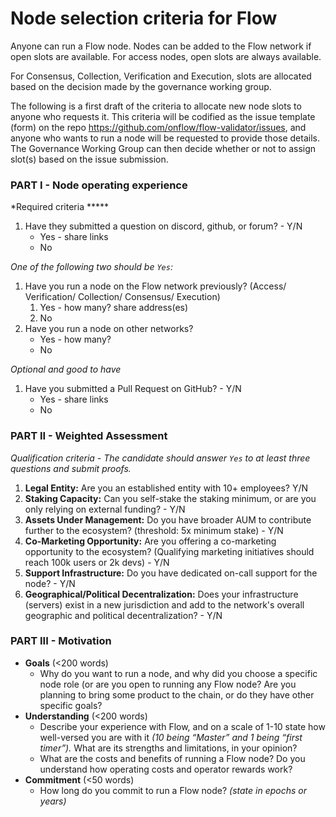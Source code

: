 # Node selection criteria for Flow

Anyone can run a Flow node. Nodes can be added to the Flow network if open slots are available. For access nodes, open slots are always available. 

For Consensus, Collection, Verification and Execution, slots are allocated based on the decision made by the governance working group.

The following is a first draft of the criteria to allocate new node slots to anyone who requests it. This criteria will be codified as the issue template (form) on the repo https://github.com/onflow/flow-validator/issues, and anyone who wants to run a node will be requested to provide those details. The Governance Working Group can then decide whether or not to assign slot(s) based on the issue submission.

### **PART I - Node operating experience**

*Required criteria *****

1. Have they submitted a question on discord, github, or forum? - Y/N
    - Yes - share links
    - No
    

*One of the following two should be `Yes`:*

1. Have you run a node on the Flow network previously? (Access/ Verification/ Collection/ Consensus/ Execution)
    1. Yes - how many? share address(es)
    2. No
2. Have you run a node on other networks?
    - Yes - how many?
    - No

*Optional and good to have*

1. Have you submitted a Pull Request on GitHub? - Y/N
    - Yes - share links
    - No

### **PART II - Weighted Assessment**

*Qualification criteria - The candidate should answer `Yes` to at least three questions and submit proofs.* 

1. **Legal Entity:** Are you an established entity with 10+ employees? Y/N
2. **Staking Capacity:** Can you self-stake the staking minimum, or are you only relying on external funding? - Y/N
3. **Assets Under Management:** Do you have broader AUM to contribute further to the ecosystem? (threshold: 5x minimum stake) - Y/N
4. **Co-Marketing Opportunity:** Are you offering a co-marketing opportunity to the ecosystem? (Qualifying marketing initiatives should reach 100k users or 2k devs) - Y/N
5. **Support Infrastructure:** Do you have dedicated on-call support for the node? - Y/N
6. **Geographical/Political Decentralization:** Does your infrastructure (servers) exist in a new jurisdiction and add to the network's overall geographic and political decentralization? - Y/N

### **PART III - Motivation**

- **Goals** (<200 words)
    - Why do you want to run a node, and why did you choose a specific node role (or are you open to running any Flow node? Are you planning to bring some product to the chain, or do they have other specific goals?
- **Understanding** (<200 words)
    - Describe your experience with Flow, and on a scale of 1-10 state how well-versed you are with it *(10 being “Master” and 1 being “first timer”).* What are its strengths and limitations, in your opinion?
    - What are the costs and benefits of running a Flow node? Do you understand how operating costs and operator rewards work?
- **Commitment** (<50 words)
    - How long do you commit to run a Flow node? *(state in epochs or years)*
